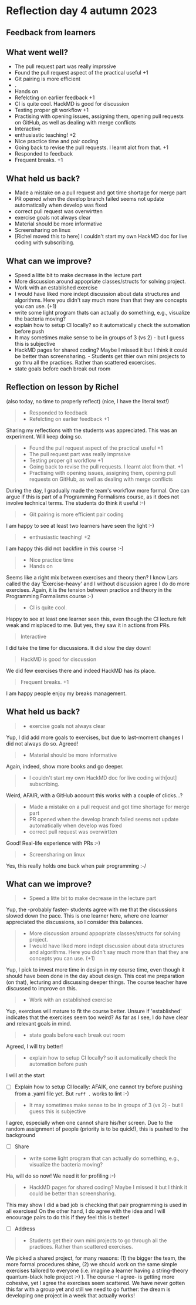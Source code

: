 # Reflection day 4 autumn 2023

## Feedback from learners

## What went well?

- The pull request part was really imprssive
- Found the pull request aspect of the practical useful +1
- Git pairing is more efficient
- .
- Hands on
- Refelcting on earlier feedback +1
- CI is quite cool. HackMD is good for discussion
- Testing proper git workflow +1
- Practising with opening issues, assigning them, opening pull requests on
  GitHub, as well as dealing with merge conflicts
- Interactive
- enthusiastic teaching! +2
- Nice practice time and pair coding
- Going back to revise the pull requests. I learnt alot from that. +1
- Responded to feedback
- Frequent breaks. +1

## What held us back?

- Made a mistake on a pull request and got time shortage for merge part
- PR opened when the develop branch failed seems not update automatically
  when develop was fixed
- correct pull request was overwirtten
- exercise goals not always clear
- Material should be more informative
- Screensharing on linux
- [Richel moved this to here] I couldn't start my own HackMD doc for
  live coding with subscribing.

## What can we improve?

- Speed a litte bit to make decrease in the lecture part
- More discussion around appopriate classes/structs for solving project.
- Work with an established exercise
- I would have liked more indept discussion about data structures and
  algorithms. Here you didn't say much more than
  that they are concepts you can use. (+1)
- write some light program thats can actually do something,
  e.g., visualize the bacteria moving?
- explain how to setup CI locally? so it automatically check
  the sutomation before push
- It may sometimes make sense to be in groups of 3 (vs 2) - but
  I guess this is subjective
- HackMD pages for shared coding? Maybe I missed it but I think it could be
  better than screensharing. - Students get thier own mini projects to go thru
  all the practices. Rather than scattered excercises.
- state goals before each break out room

## Reflection on lesson by Richel

(also today, no time to properly reflect)
(nice, I have the literal text!)

> - Responded to feedback
> - Refelcting on earlier feedback +1

Sharing my reflections with the students
was appreciated. This was an experiment.
Will keep doing so.

> - Found the pull request aspect of the practical useful +1
> - The pull request part was really imprssive
> - Testing proper git workflow +1
> - Going back to revise the pull requests. I learnt alot from that. +1
> - Practising with opening issues, assigning them, opening pull requests on
>   GitHub, as well as dealing with merge conflicts

During the day, I gradually made the
team's workflow more formal.
One can argue if this is part of a
Programming Formalisms course,
as it does not involve technical terms.
The students do think it useful :-)

> - Git pairing is more efficient
> pair coding

I am happy to see at least two learners
have seen the light :-)

> - enthusiastic teaching! +2

I am happy this did not backfire in
this course :-)

> - Nice practice time
> - Hands on

Seems like a right mix between exercises
and theory then? I know Lars called the
day 'Exercise-heavy' and I without discussion
agree I do do more exercises. Again,
it is the tension between practice and
theory in the Programming Formalisms course :-)

> - CI is quite cool.

Happy to see at least one learner seen this,
even though the CI lecture felt weak
and misplaced to me. But yes, they saw it in
actions from PRs.

> Interactive

I did take the time for discussions.
It did slow the day down!

> HackMD is good for discussion

We did few exercises there and indeed
HackMD has its place.

> Frequent breaks. +1

I am happy people enjoy my breaks management.

## What held us back?

> - exercise goals not always clear

Yup, I did add more goals to exercises,
but due to last-moment changes I
did not always do so. Agreed!

> - Material should be more informative

Again, indeed, show more books and go deeper.

> - I couldn't start my own HackMD doc for live coding with[out] subscribing.

Weird, AFAIR, with a GitHub account this
works with a couple of clicks...?

> - Made a mistake on a pull request and got time shortage for merge part
> - PR opened when the develop branch failed seems not update automatically
>   when develop was fixed
> - correct pull request was overwirtten

Good! Real-life experience with PRs :-)

> - Screensharing on linux

Yes, this really holds one back when
pair programming :-/

## What can we improve?

> - Speed a litte bit to make decrease in the lecture part

Yup, the -probably faster- students agree with
me that the discussions slowed down the pace.
This is one learner here, where one learner
appreciated the discussions, so I consider
this balances.

> - More discussion around appopriate classes/structs for solving project.
> - I would have liked more indept discussion about data structures and
>   algorithms. Here you didn't say much more than that they are concepts
>   you can use. (+1)

Yup, I pick to invest more time in design
in my course time, even though it
should have been done in the day
about design. This cost me preparation (on
that), lecturing and discussing deeper
things. The course teacher have discussed
to improve on this.

> - Work with an established exercise

Yup, exercises will mature to fit the
course better. Unsure if 'established'
indicates that the exercises seem too weird?
As far as I see, I do have clear and
relevant goals in mind.

> - state goals before each break out room

Agreed, I will try better!

> - explain how to setup CI locally? 
>   so it automatically check the automation before push

I will at the start

- [ ] Explain how to setup CI locally:
   AFAIK, one cannot try before pushing
   from a .yaml file yet. But `ruff .`
   works to lint :-)

> - It may sometimes make sense to be in groups of 3 (vs 2) - but
>   I guess this is subjective

I agree, especially when one cannot
share his/her screen. Due to the random
assignment of people (priority is to
be quick!), this is pushed to the background

- [ ] Share

> - write some light program that can actually do something,
>   e.g., visualize the bacteria moving?

Ha, will do so now! We need it for profiling :-)

> - HackMD pages for shared coding? Maybe I missed it but I think it could
>   be better than screensharing.

This may show I did a bad job is checking
that pair programming is used in all exercises!
On the other hand, I do agree with the idea
and I will encourage pairs to do this if
they feel this is better!

- [ ] Address

> - Students get their own mini projects to go through all the practices.
>   Rather than scattered exercises.

We picked a shared project, for many reasons:
(1) the bigger the team, the more formal
procedures shine, (2) we should work on the
same simple exercises tailored to
everyone (i.e. imagine a learner having a
string-theory quantum-black hole project :-) ).
The course -I agree- is getting more
cohesive, yet I agree the exercises seem
scattered. We have never gotten this far
with a group yet and still we need to
go further: the dream is developing one
project in a week that actually works!
